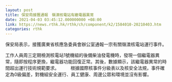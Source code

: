 ```yaml
---
layout: post
title: 保安局接獲通報　嶺澳核電站有繼電器異常
date: 2021-04-03 03:45:12.000000000 +08:00
link: https://news.rthk.hk/rthk/ch/component/k2/1584010-20210403.htm
categories: rthk
---
```


保安局表示，接獲廣東省核應急委員會辦公室通報一宗有關嶺澳核電站運行事件。
 
工作人員周三定期檢測核電站1號機組的後備柴油發電機時，發現一個繼電器異常，隨即按程序更換，繼電器功能回復正常。其後，數據顯示，該繼電器異常的時間超出運行技術規範要求。
　　 
根據國際核事件分級表以及核安全法規，事件確定為0級偏差，對機組安全運行、員工健康、周邊公眾和環境並沒有影響。

